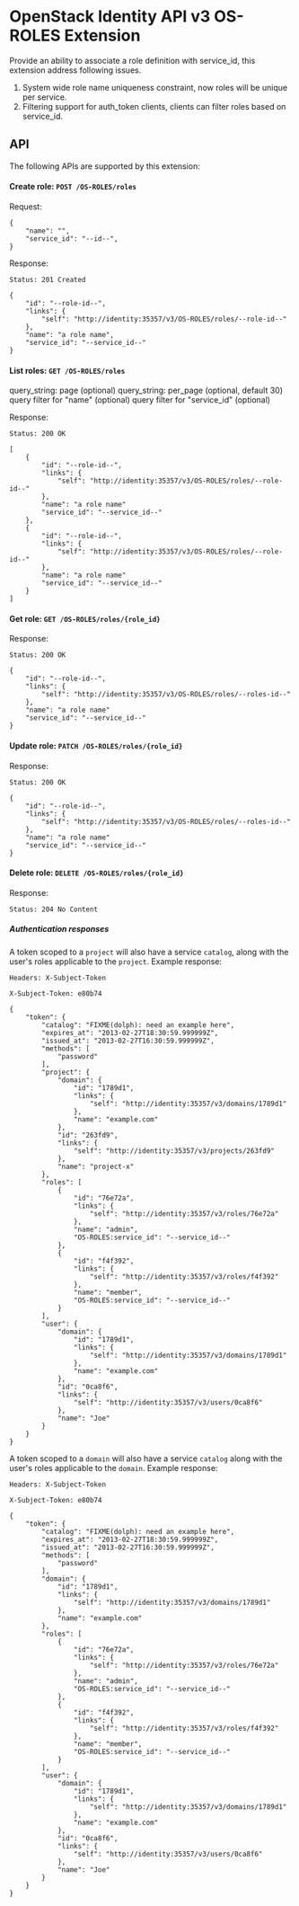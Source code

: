 OpenStack Identity API v3 OS-ROLES Extension
============================================

Provide an ability to associate a role definition with service_id, this extension address following issues. 

1. System wide role name uniqueness constraint, now roles will be unique per service.
1. Filtering support for auth_token clients, clients can filter roles based on service_id.  


API
---

The following APIs are supported by this extension:

#### Create role: `POST /OS-ROLES/roles`

Request:

    {
        "name": "",
        "service_id": "--id--",
    }

Response:

    Status: 201 Created

    {
        "id": "--role-id--",
        "links": {
            "self": "http://identity:35357/v3/OS-ROLES/roles/--role-id--"
        },
        "name": "a role name",
        "service_id": "--service_id--"
    }

#### List roles: `GET /OS-ROLES/roles`

query_string: page (optional)
query_string: per_page (optional, default 30)
query filter for "name" (optional)
query filter for "service_id" (optional)

Response:

    Status: 200 OK

    [
        {
            "id": "--role-id--",
            "links": {
                "self": "http://identity:35357/v3/OS-ROLES/roles/--role-id--"
            },
            "name": "a role name"
            "service_id": "--service_id--"
        },
        {
            "id": "--role-id--",
            "links": {
                "self": "http://identity:35357/v3/OS-ROLES/roles/--role-id--"
            },
            "name": "a role name"
            "service_id": "--service_id--"
        }
    ]
#### Get role: `GET /OS-ROLES/roles/{role_id}`

Response:

    Status: 200 OK

    {
        "id": "--role-id--",
        "links": {
            "self": "http://identity:35357/v3/OS-ROLES/roles/--roles-id--"
        },
        "name": "a role name"
        "service_id": "--service_id--"
    }

#### Update role: `PATCH /OS-ROLES/roles/{role_id}`

Response:

    Status: 200 OK

    {
        "id": "--role-id--",
        "links": {
            "self": "http://identity:35357/v3/OS-ROLES/roles/--roles-id--"
        },
        "name": "a role name"
        "service_id": "--service_id--"
    }
    

#### Delete role: `DELETE /OS-ROLES/roles/{role_id}`

Response:

    Status: 204 No Content
    
    

##### Authentication responses

A token scoped to a `project` will also have a service `catalog`, along with
the user's roles applicable to the `project`. Example response:

    Headers: X-Subject-Token

    X-Subject-Token: e80b74

    {
        "token": {
            "catalog": "FIXME(dolph): need an example here",
            "expires_at": "2013-02-27T18:30:59.999999Z",
            "issued_at": "2013-02-27T16:30:59.999999Z",
            "methods": [
                "password"
            ],
            "project": {
                "domain": {
                    "id": "1789d1",
                    "links": {
                        "self": "http://identity:35357/v3/domains/1789d1"
                    },
                    "name": "example.com"
                },
                "id": "263fd9",
                "links": {
                    "self": "http://identity:35357/v3/projects/263fd9"
                },
                "name": "project-x"
            },
            "roles": [
                {
                    "id": "76e72a",
                    "links": {
                        "self": "http://identity:35357/v3/roles/76e72a"
                    },
                    "name": "admin",
                    "OS-ROLES:service_id": "--service_id--"
                },
                {
                    "id": "f4f392",
                    "links": {
                        "self": "http://identity:35357/v3/roles/f4f392"
                    },
                    "name": "member",
                    "OS-ROLES:service_id": "--service_id--"
                }
            ],
            "user": {
                "domain": {
                    "id": "1789d1",
                    "links": {
                        "self": "http://identity:35357/v3/domains/1789d1"
                    },
                    "name": "example.com"
                },
                "id": "0ca8f6",
                "links": {
                    "self": "http://identity:35357/v3/users/0ca8f6"
                },
                "name": "Joe"
            }
        }
    }

A token scoped to a `domain` will also have a service `catalog` along with the
user's roles applicable to the `domain`. Example response:

    Headers: X-Subject-Token

    X-Subject-Token: e80b74

    {
        "token": {
            "catalog": "FIXME(dolph): need an example here",
            "expires_at": "2013-02-27T18:30:59.999999Z",
            "issued_at": "2013-02-27T16:30:59.999999Z",
            "methods": [
                "password"
            ],
            "domain": {
                "id": "1789d1",
                "links": {
                    "self": "http://identity:35357/v3/domains/1789d1"
                },
                "name": "example.com"
            },
            "roles": [
                {
                    "id": "76e72a",
                    "links": {
                        "self": "http://identity:35357/v3/roles/76e72a"
                    },
                    "name": "admin",
                    "OS-ROLES:service_id": "--service_id--"
                },
                {
                    "id": "f4f392",
                    "links": {
                        "self": "http://identity:35357/v3/roles/f4f392"
                    },
                    "name": "member",
                    "OS-ROLES:service_id": "--service_id--"
                }
            ],
            "user": {
                "domain": {
                    "id": "1789d1",
                    "links": {
                        "self": "http://identity:35357/v3/domains/1789d1"
                    },
                    "name": "example.com"
                },
                "id": "0ca8f6",
                "links": {
                    "self": "http://identity:35357/v3/users/0ca8f6"
                },
                "name": "Joe"
            }
        }
    }


